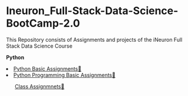 # Ineuron_Full-Stack-Data-Science-BootCamp-2.0
This Repository consists of Assignments and projects of the iNeuron Full Stack Data Science Course
<br>

<ui><b>Python</b>
<li><a href="https://github.com/NirmalVignu/Ineuron_Full-Stack-Data-Science-BootCamp-2.0/tree/main/Python/Python%20Basic%20Assignments">Python Basic Assignments&#128279;</a></li>
<li>
<a href="https://github.com/NirmalVignu/Ineuron_Full-Stack-Data-Science-BootCamp-2.0/tree/main/Python/Python%20Programming%20Basic%20Assignments">Python Programming Basic Assignments&#128279;</a></li>
<ul>

<a href="https://github.com/NirmalVignu/Ineuron_Full-Stack-Data-Science-BootCamp-2.0/tree/main/Class%20Assignments">Class Assignmnets&#128279;</a>
